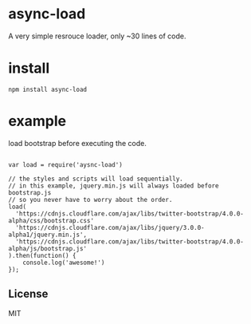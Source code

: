 # async-load

A very simple resrouce loader, only ~30 lines of code.

# install

```
npm install async-load
```


# example

load bootstrap before executing the code.

```

var load = require('aysnc-load')

// the styles and scripts will load sequentially.
// in this example, jquery.min.js will always loaded before bootstrap.js
// so you never have to worry about the order.
load(
  'https://cdnjs.cloudflare.com/ajax/libs/twitter-bootstrap/4.0.0-alpha/css/bootstrap.css'
  'https://cdnjs.cloudflare.com/ajax/libs/jquery/3.0.0-alpha1/jquery.min.js',
  'https://cdnjs.cloudflare.com/ajax/libs/twitter-bootstrap/4.0.0-alpha/js/bootstrap.js'
).then(function() {
    console.log('awesome!')
});
```

License
----
MIT

